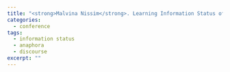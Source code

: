 ```yaml
---
title: "<strong>Malvina Nissim</strong>. Learning Information Status of Discourse Entities. In <em>Proceedings of the 2006 Conference on Emprical Methods in Natural Language Processing (EMNLP 2006)</em>, pages 94–102, Sydney, Australia, 2006."
categories: 
  - conference
tags:
  - information status
  - anaphora
  - discourse
excerpt: ""
---
```

